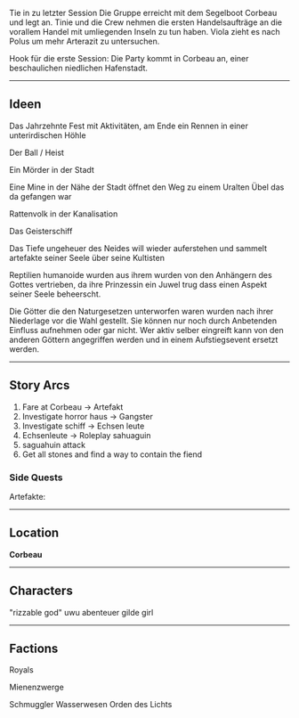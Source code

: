 
Tie in zu letzter Session
Die Gruppe erreicht mit dem Segelboot Corbeau und legt an.
Tinie und die Crew nehmen die ersten Handelsaufträge an die vorallem Handel mit umliegenden Inseln zu tun haben.
Viola zieht es nach Polus um mehr Arterazit zu untersuchen.



Hook für die erste Session:
Die Party kommt in Corbeau an, einer beschaulichen niedlichen Hafenstadt.


---
## Ideen

Das Jahrzehnte Fest mit Aktivitäten, am Ende ein Rennen in einer unterirdischen Höhle

Der Ball / Heist

Ein Mörder in der Stadt

Eine Mine in der Nähe der Stadt öffnet den Weg zu einem Uralten Übel das da gefangen war

Rattenvolk in der Kanalisation

Das Geisterschiff



Das Tiefe ungeheuer des Neides will wieder auferstehen und sammelt artefakte seiner Seele über seine Kultisten

Reptilien humanoide wurden aus ihrem wurden von den Anhängern des Gottes vertrieben, da ihre Prinzessin ein Juwel trug dass einen Aspekt seiner Seele beheerscht.

Die Götter die den Naturgesetzen unterworfen waren wurden nach ihrer Niederlage vor die Wahl gestellt. Sie können nur noch durch Anbetenden Einfluss aufnehmen oder gar nicht. Wer aktiv selber eingreift kann von den anderen Göttern angegriffen werden und in einem Aufstiegsevent ersetzt werden.

---
## Story Arcs


1. Fare at Corbeau -> Artefakt
2. Investigate horror haus -> Gangster
3. Investigate schiff -> Echsen leute
4. Echsenleute -> Roleplay sahuaguin
5. saguahuin attack 
6. Get all stones and find a way to contain the fiend


### Side Quests

Artefakte:



---
## Location

**Corbeau**


---
## Characters

"rizzable god"
uwu abenteuer gilde girl


---
## Factions

Royals

Mienenzwerge 

Schmuggler
Wasserwesen
Orden des Lichts


